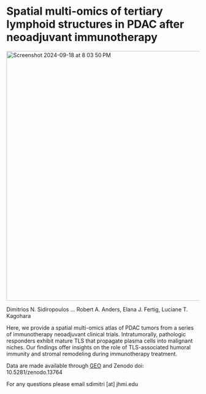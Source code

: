 # Spatial multi-omics of tertiary lymphoid structures in PDAC after neoadjuvant immunotherapy

<img width="652" alt="Screenshot 2024-09-18 at 8 03 50 PM" src="https://github.com/user-attachments/assets/67f010c0-a061-465e-9b12-f078a86195af">

Dimitrios N. Sidiropoulos ... Robert A. Anders, Elana J. Fertig, Luciane T. Kagohara

Here, we provide a spatial multi-omics atlas of PDAC tumors from a series of immunotherapy neoadjuvant clinical trials. Intratumorally, pathologic responders exhibit mature TLS that propagate plasma cells into malignant niches. Our findings offer insights on the role of TLS-associated humoral immunity and stromal remodeling during immunotherapy treatment.

Data are made available through [GEO](https://www.ncbi.nlm.nih.gov/geo/query/acc.cgi?acc=GSE277116) and Zenodo doi: 10.5281/zenodo.13764

For any questions please email sdimitri [at] jhmi.edu
